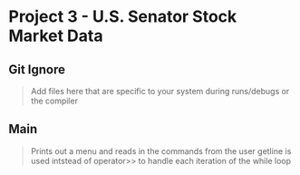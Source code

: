 # Project 3 - U.S. Senator Stock Market Data

## Git Ignore
> Add files here that are specific to your system during runs/debugs or the compiler

## Main
> Prints out a menu and reads in the commands from the user
> getline is used intstead of operator>> to handle each iteration of the while loop
